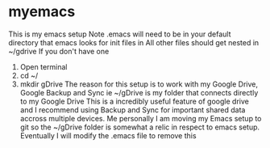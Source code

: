 # myemacs
This is my emacs setup
Note .emacs will need to be in your default directory that emacs looks for init files in
All other files should get nested in ~/gdrive 
If you don't have one
1. Open terminal
2. cd ~/
3. mkdir gDrive
The reason for this setup is to work with my Google Drive,
Google Backup and Sync ie ~/gDrive is my folder that connects directly to my Google Drive
This is a incredibly useful feature of google drive and I recommend using Backup and Sync for important shared data 
accross multiple devices.  Me personally I am moving my Emacs setup to git so the ~/gDrive folder is somewhat a relic 
in respect to emacs setup.   Eventually I will modify the .emacs file to remove this

